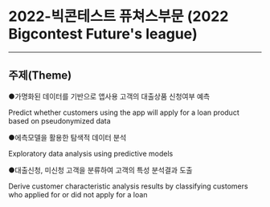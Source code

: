 # 2022-빅콘테스트 퓨쳐스부문 (2022 Bigcontest Future's league)

--------------------------------------------------------------------------------------------------------------------------------------------------------------------------------------------------
## 주제(Theme)

●가명화된 데이터를 기반으로 앱사용 고객의 대출상품 신청여부 예측

  Predict whether customers using the app will apply for a loan product based on pseudonymized data

  
●에측모델을 활용한 탐색적 데이터 분석

  Exploratory data analysis using predictive models

  
●대출신청, 미신청 고객을 분류하여 고객의 특성 분석결과 도출

  Derive customer characteristic analysis results by classifying customers who applied for or did not apply for a loan
